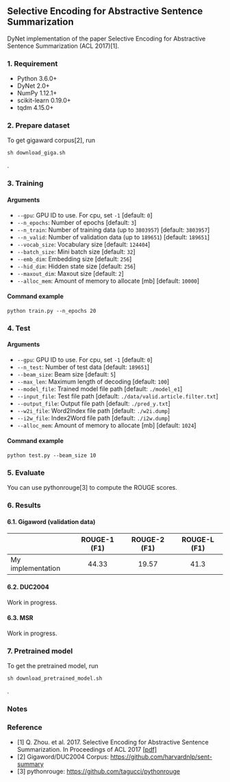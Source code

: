 ## Selective Encoding for Abstractive Sentence Summarization
DyNet implementation of the paper Selective Encoding for Abstractive Sentence Summarization (ACL 2017)[1].

### 1. Requirement
- Python 3.6.0+
- DyNet 2.0+
- NumPy 1.12.1+
- scikit-learn 0.19.0+
- tqdm 4.15.0+

### 2. Prepare dataset
To get gigaward corpus[2], run
```
sh download_giga.sh
```
.

### 3. Training

#### Arguments
- `--gpu`: GPU ID to use. For cpu, set `-1` [default: `0`]
- `--n_epochs`: Number of epochs [default: `3`]
- `--n_train`: Number of training data (up to `3803957`) [default: `3803957`]
- `--n_valid`: Number of validation data (up to `189651`) [default: `189651`]
- `--vocab_size`: Vocabulary size [default: `124404`]
- `--batch_size`: Mini batch size [default: `32`]
- `--emb_dim`: Embedding size [default: `256`]
- `--hid_dim`: Hidden state size [default: `256`]
- `--maxout_dim`: Maxout size [default: `2`]
- `--alloc_mem`: Amount of memory to allocate [mb] [default: `10000`]

#### Command example
```
python train.py --n_epochs 20
```

### 4. Test
#### Arguments
- `--gpu`: GPU ID to use. For cpu, set `-1` [default: `0`]
- `--n_test`: Number of test data [default: `189651`]
- `--beam_size`: Beam size [default: `5`]
- `--max_len`: Maximum length of decoding [default: `100`]
- `--model_file`: Trained model file path [default: `./model_e1`]
- `--input_file`: Test file path [default: `./data/valid.article.filter.txt`]
- `--output_file`: Output file path [default: `./pred_y.txt`]
- `--w2i_file`: Word2Index file path [default: `./w2i.dump`]
- `--i2w_file`: Index2Word file path [default: `./i2w.dump`]
- `--alloc_mem`: Amount of memory to allocate [mb] [default: `1024`]

#### Command example
```
python test.py --beam_size 10
```

### 5. Evaluate
You can use pythonrouge[3] to compute the ROUGE scores.

### 6. Results
#### 6.1. Gigaword (validation data)
|                 |ROUGE-1 (F1)|ROUGE-2 (F1)|ROUGE-L (F1)|
|-----------------|:-----:|:-----:|:-----:|
|My implementation| 44.33| 19.57| 41.3|

#### 6.2. DUC2004
Work in progress.

#### 6.3. MSR
Work in progress.

### 7. Pretrained model
To get the pretrained model, run
```
sh download_pretrained_model.sh
```
.

### Notes

### Reference
- [1] Q. Zhou. et al. 2017. Selective Encoding for Abstractive Sentence Summarization. In Proceedings of ACL 2017 \[[pdf\]](http://aclweb.org/anthology/P/P17/P17-1101.pdf)
- [2] Gigaword/DUC2004 Corpus: https://github.com/harvardnlp/sent-summary
- [3] pythonrouge: https://github.com/tagucci/pythonrouge
